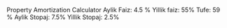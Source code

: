 Property Amortization Calculator
Aylik Faiz: 4.5 %
Yillik faiz: 55%
Tufe: 59 %
Aylik Stopaj: 7.5%
Yillik Stopaj: 2.5%
